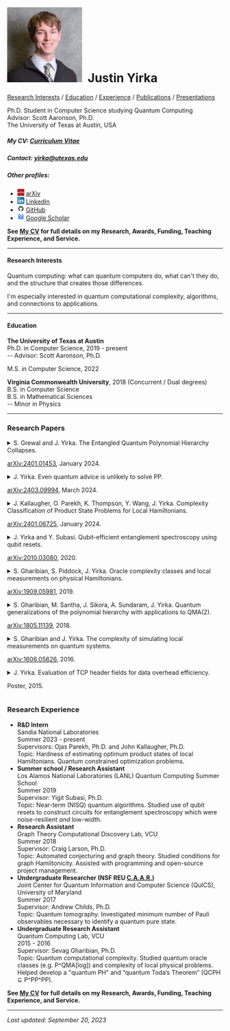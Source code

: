 # <img src="./Headshot1.jpg" style="height: 175px;" />&nbsp; Justin Yirka  

[Research Interests](#research-interests) / [Education](#education) / [Experience](#research-experience) / [Publications](#journal-publications) / [Presentations](#conference-presentations)

Ph.D. Student in Computer Science studying Quantum Computing  
Advisor: Scott Aaronson, Ph.D.  
The University of Texas at Austin, USA

##### My CV: [Curriculum Vitae](./CV_JYirka.pdf)

##### Contact: [yirka@utexas.edu](mailto:yirka@utexas.edu)

##### Other profiles:

  - <img src="./logos/arxiv.jpg" width="16"> [arXiv](https://arxiv.org/a/yirka_j_1.html)
  - <img src="./logos/linkedin.png" width="16"> [LinkedIn](https://www.linkedin.com/in/yirkajk/)
  - <img src="./logos/github.png" width="16"> [GitHub](https://github.com/yirkajk)
  - <img src="./logos/googlescholar.png" width="16"> [Google Scholar](https://scholar.google.com/citations?user=UxIpR_UAAAAJ)

**See [My CV](./CV_JYirka.pdf) for full details on my Research, Awards, Funding, Teaching Experience, and Service.**

***

#### Research Interests
Quantum computing: what can quantum computers do, what can't they do, and the structure that creates those differences.  

I'm especially interested in quantum computational complexity, algorithms, and connections to applications.  

***

#### Education
**The University of Texas at Austin**  
Ph.D. in Computer Science, 2019 - present  
\-- Advisor: Scott Aaronson, Ph.D.  

M.S. in Computer Science, 2022

**Virginia Commonwealth University**, 2018 (Concurrent / Dual degrees)  
B.S. in Computer Science  
B.S. in Mathematical Sciences  
\-- Minor in Physics    

***

### Research Papers
<details>
<summary>
S. Grewal and J. Yirka. The Entangled Quantum Polynomial Hierarchy Collapses.  
<p dir="auto"><a href="https://arxiv.org/abs/2401.01453" rel="nofollow">arXiv:2401.01453</a>, January 2024.</p>
</summary>
<ul dir="auto">
<li>To appear in Proceedings of <em>39th Computational Complexity Conference (CCC)</em>, Ann Arbor, MI, USA, July 2024.</li>
<li>Poster at Conference on Quantum Information Processing (QIP), Taipei, Taiwan, January 2024.</li>
<li><a href="https://arxiv.org/abs/2401.01453" rel="nofollow">arXiv:2401.01453</a> and <a href="https://eccc.weizmann.ac.il/report/2024/006/" rel="nofollow">ECCC:TR24-006</a>, January 2024.</li>
</ul>
</details>
<details>
  <summary>
  J. Yirka. Even quantum advice is unlikely to solve PP.  
<p dir="auto"><a href="https://arxiv.org/abs/2403.09994" rel="nofollow">arXiv:2403.09994</a>, March 2024.</p>
  </summary>
<ul dir="auto">
<li><a href="https://arxiv.org/abs/2403.09994" rel="nofollow">arXiv:2403.09994</a> and <a href="https://eccc.weizmann.ac.il/report/2024/052/" rel="nofollow">ECCC:TR24-052</a>, March 2024.</li>
</ul>
</details>
<details>
  <summary>
  J. Kallaugher, O. Parekh, K. Thompson, Y. Wang, J. Yirka. Complexity Classification of Product State Problems for Local Hamiltonians.  
<p dir="auto"><a href="https://arxiv.org/abs/2401.06725" rel="nofollow">arXiv:2401.06725</a>, January 2024.</p>
  </summary>
<ul dir="auto">
<li>Contributed talk at Conference on Quantum Information Processing (QIP), Taipei, Taiwan, January 2024.<br>
Video available <a href="https://www.youtube.com/watch?v=k8Rsm4ihNlw" rel="nofollow">here</a>.</li>
<li><a href="https://arxiv.org/abs/2401.06725" rel="nofollow">arXiv:2401.06725</a>, January 2024.</li>
</ul>
</details>
<details>
  <summary>
  J. Yirka and Y. Subasi. Qubit-efficient entanglement spectroscopy using qubit resets.  
<p dir="auto"><a href="https://arxiv.org/abs/2010.03080" rel="nofollow">arXiv:2010.03080</a>, 2020.</p>
  </summary>
<ul dir="auto">
<li><em>Quantum</em>, 5:535, 2021. <a href="https://doi.org/10.22331/q-2021-09-02-535" rel="nofollow">doi:10.22331/q-2021-09-02-535</a>.</li>
<li>Contributed talk by J. Yirka at Conference for Young Quantum Information Scientists (YQIS), Virtual, 2021.</li>
<li>Contributed talk at APS March Meeting, Virtual, 2021.</li>
<li>Contributed talk at 20th Asian Quantum Information Science Conference (AQIS), Virtual, 2020.  Video available <a href="https://youtu.be/J9AnuKkgrIk" rel="nofollow">here</a>.</li>
<li><a href="https://arxiv.org/abs/2010.03080" rel="nofollow">arXiv:2010.03080</a>, 2020.</li>
</ul>
</details>
<details>
  <summary>
  S. Gharibian, S. Piddock, J. Yirka. Oracle complexity classes and local measurements on physical Hamiltonians.
<p dir="auto"><a href="https://arxiv.org/abs/1909.05981" rel="nofollow">arXiv:1909.05981</a>, 2019.</p>
  </summary>  
<ul dir="auto">
<li>In Proceedings of <em>37th Symposium on Theoretical Aspects of Computer Science (STACS)</em>, Montpellier, France, 2020. <a href="https://doi.org/10.4230/LIPIcs.STACS.2020.20" rel="nofollow">doi:10.4230/LIPIcs.STACS.2020.20</a>.</li>
<li>Contributed talk at Conference on Quantum Information Processing (QIP), Shenzhen, China, 2020.<br>
Video available <a href="https://www.koushare.com/video/videodetail/4234" rel="nofollow">here</a>.</li>
<li>Poster at Conference on the Theory of Quantum Computation, Communication, and Cryptography (TQC), College Park, MD, USA, 2019.</li>
<li>Poster at Workshop on Quantum Computing Theory in Practice (QCTIP), Bristol, UK, 2019.</li>
<li>Poster at Conference on Quantum Information Processing (QIP), Boulder, CO, USA, 2019.</li>
<li>Contributed talk at Asian Quantum Information Science Conference (AQIS), Nagoya, Japan, 2018.</li>
<li><a href="https://arxiv.org/abs/1909.05981" rel="nofollow">arXiv:1909.05981</a>, 2019.</li>
<li>Additional videos:<br>
Seminar by Sev in "Quantum computing in isolation" series available <a href="https://www.youtube.com/watch?v=i8hLbBpS7Qk" rel="nofollow">here</a>.</li>
</ul>
</details>
<details>
  <summary>
  S. Gharibian, M. Santha, J. Sikora, A. Sundaram, J. Yirka. Quantum generalizations of the polynomial hierarchy with applications to QMA(2).  
<p dir="auto"><a href="https://arxiv.org/abs/1805.11139" rel="nofollow">arXiv:1805.11139</a>, 2018.</p>
  </summary>
<ul dir="auto">
<li><em>Computational Complexity</em>, 31:12, 2022. <a href="https://doi.org/10.1007/s00037-022-00231-8" rel="nofollow">doi:10.1007/s00037-022-00231-8</a>.</li>
<li>Poster at Conference on Quantum Information Processing (QIP), Boulder, CO, USA, 2019.</li>
<li>Contributed talk at Asian Quantum Information Science Conference (AQIS), Nagoya, Japan, 2018. — “Long”/plenary talk: top 7% of submissions.</li>
<li>In Proceedings of <em>43rd Symposium on Mathematical Foundations of Computer Science (MFCS)</em>, Liverpool, UK, 2018. <a href="https://doi.org/10.4230/LIPIcs.MFCS.2018.58" rel="nofollow">doi:10.4230/LIPIcs.MFCS.2018.58</a>.</li>
<li><a href="https://arxiv.org/abs/1805.11139" rel="nofollow">arXiv:1805.11139</a>, 2018.</li>
</ul>
</details>
<details>
  <summary>
  S. Gharibian and J. Yirka. The complexity of simulating local measurements on quantum systems.  
<p dir="auto"><a href="https://arxiv.org/abs/1606.05626" rel="nofollow">arXiv:1606.05626</a>, 2016.</p>
  </summary>
<ul dir="auto">
<li><em>Quantum</em>, 3:189, 2019. <a href="https://doi.org/10.22331/q-2019-09-30-189" rel="nofollow">doi:10.22331/q-2019-09-30-189</a>.</li>
<li>In Proceedings of <em>12th Conference on the Theory of Quantum Computation, Communication, and Cryptography (TQC)</em>, Paris, France, 2017. <a href="https://doi.org/10.4230/LIPIcs.TQC.2017.2" rel="nofollow">doi:10.4230/LIPIcs.TQC.2017.2</a>.</li>
<li>Poster at Conference on Quantum Information Processing (QIP). Seattle, USA, 2017.</li>
<li><a href="https://arxiv.org/abs/1606.05626" rel="nofollow">arXiv:1606.05626</a>, 2016.</li>
<li>Additional videos:<br>
Seminar by Sev at Leibniz Universität Hannover available <a href="https://www.youtube.com/watch?v=nCCVg4OOuYM" rel="nofollow">here</a>.</li>
</ul>
</details>  
<details>
  <summary>
  J. Yirka. Evaluation of TCP header fields for data overhead efficiency.  
<p dir="auto">Poster, 2015.</p>
  </summary>
<ul dir="auto">
<li>Poster at National Conference on Undergraduate Research (NCUR), Asheville, NC, USA, 2016.</li>
<li>Poster at VCU Symposium for Undergraduate Research and Creativity, Richmond, VA, USA, 2015. — <strong>Awarded "Launch Award for Outstanding Research Poster"</strong></li>
</ul>
</details>


<!--
<details>
<summary>
S. Grewal and J. Yirka. The Entangled Quantum Polynomial Hierarchy Collapses.  

[arXiv:2401.01453](https://arxiv.org/abs/2401.01453), January 2024.

</summary>

- To appear in Proceedings of *39th Computational Complexity Conference (CCC)*, Ann Arbor, MI, USA, July 2024.  
- Poster at Conference on Quantum Information Processing (QIP), Taipei, Taiwan, January 2024.  
- [arXiv:2401.01453](https://arxiv.org/abs/2401.01453) and [ECCC:TR24-006](https://eccc.weizmann.ac.il/report/2024/006/), January 2024.  

</details>

<details>
  <summary>
  J. Yirka. Even quantum advice is unlikely to solve PP.  

  [arXiv:2403.09994](https://arxiv.org/abs/2403.09994), March 2024.
  </summary>

  - [arXiv:2403.09994](https://arxiv.org/abs/2403.09994) and [ECCC:TR24-052](https://eccc.weizmann.ac.il/report/2024/052/), March 2024.  
</details>

<details>
  <summary>
  J. Kallaugher, O. Parekh, K. Thompson, Y. Wang, J. Yirka. Complexity Classification of Product State Problems for Local Hamiltonians.  

  [arXiv:2401.06725](https://arxiv.org/abs/2401.06725), January 2024.  
  </summary>

  - Contributed talk at Conference on Quantum Information Processing (QIP), Taipei, Taiwan, January 2024.  
  Video available [here](https://www.youtube.com/watch?v=k8Rsm4ihNlw).
  - [arXiv:2401.06725](https://arxiv.org/abs/2401.06725), January 2024.  
</details>

<details>
  <summary>
  J. Yirka and Y. Subasi. Qubit-efficient entanglement spectroscopy using qubit resets.  

  [arXiv:2010.03080](https://arxiv.org/abs/2010.03080), 2020.
  </summary>

  - *Quantum*, 5:535, 2021. [doi:10.22331/q-2021-09-02-535](https://doi.org/10.22331/q-2021-09-02-535).  
  - Contributed talk by J. Yirka at Conference for Young Quantum Information Scientists (YQIS), Virtual, 2021.     
  - Contributed talk at APS March Meeting, Virtual, 2021.  
  - Contributed talk at 20th Asian Quantum Information Science Conference (AQIS), Virtual, 2020.  Video available [here](https://youtu.be/J9AnuKkgrIk).  
  - [arXiv:2010.03080](https://arxiv.org/abs/2010.03080), 2020.  
</details>

<details>
  <summary>
  S. Gharibian, S. Piddock, J. Yirka. Oracle complexity classes and local measurements on physical Hamiltonians.

  [arXiv:1909.05981](https://arxiv.org/abs/1909.05981), 2019.
  </summary>  

  - In Proceedings of *37th Symposium on Theoretical Aspects of Computer Science (STACS)*, Montpellier, France, 2020. [doi:10.4230/LIPIcs.STACS.2020.20](https://doi.org/10.4230/LIPIcs.STACS.2020.20).  
  - Contributed talk at Conference on Quantum Information Processing (QIP), Shenzhen, China, 2020.  
  Video available [here](https://www.koushare.com/video/videodetail/4234).   
  - Poster at Conference on the Theory of Quantum Computation, Communication, and Cryptography (TQC), College Park, MD, USA, 2019.  
  - Poster at Workshop on Quantum Computing Theory in Practice (QCTIP), Bristol, UK, 2019.  
  - Poster at Conference on Quantum Information Processing (QIP), Boulder, CO, USA, 2019.  
  - Contributed talk at Asian Quantum Information Science Conference (AQIS), Nagoya, Japan, 2018.  
  - [arXiv:1909.05981](https://arxiv.org/abs/1909.05981), 2019.  
  - Additional videos:  
  Seminar by Sev in "Quantum computing in isolation" series available [here](https://www.youtube.com/watch?v=i8hLbBpS7Qk).  
</details>

<details>
  <summary>
  S. Gharibian, M. Santha, J. Sikora, A. Sundaram, J. Yirka. Quantum generalizations of the polynomial hierarchy with applications to QMA(2).  

  [arXiv:1805.11139](https://arxiv.org/abs/1805.11139), 2018.
  </summary>

  - *Computational Complexity*, 31:12, 2022. [doi:10.1007/s00037-022-00231-8](https://doi.org/10.1007/s00037-022-00231-8).  
  - Poster at Conference on Quantum Information Processing (QIP), Boulder, CO, USA, 2019.  
  - Contributed talk at Asian Quantum Information Science Conference (AQIS), Nagoya, Japan, 2018. — “Long”/plenary talk: top 7% of submissions.  
  - In Proceedings of *43rd Symposium on Mathematical Foundations of Computer Science (MFCS)*, Liverpool, UK, 2018. [doi:10.4230/LIPIcs.MFCS.2018.58](https://doi.org/10.4230/LIPIcs.MFCS.2018.58).  
  - [arXiv:1805.11139](https://arxiv.org/abs/1805.11139), 2018.  
</details>

<details>
  <summary>
  S. Gharibian and J. Yirka. The complexity of simulating local measurements on quantum systems.  

  [arXiv:1606.05626](https://arxiv.org/abs/1606.05626), 2016.
  </summary>

  - *Quantum*, 3:189, 2019. [doi:10.22331/q-2019-09-30-189](https://doi.org/10.22331/q-2019-09-30-189).  
  - In Proceedings of *12th Conference on the Theory of Quantum Computation, Communication, and Cryptography (TQC)*, Paris, France, 2017. [doi:10.4230/LIPIcs.TQC.2017.2](https://doi.org/10.4230/LIPIcs.TQC.2017.2).    
  - Poster at Conference on Quantum Information Processing (QIP). Seattle, USA, 2017.  
  - [arXiv:1606.05626](https://arxiv.org/abs/1606.05626), 2016.  
  - Additional videos:  
  Seminar by Sev at Leibniz Universität Hannover available [here](https://www.youtube.com/watch?v=nCCVg4OOuYM).  
</details>  

<details>
  <summary>
  J. Yirka. Evaluation of TCP header fields for data overhead efficiency.  

  Poster, 2015.
  </summary>

  - Poster at National Conference on Undergraduate Research (NCUR), Asheville, NC, USA, 2016.  
  - Poster at VCU Symposium for Undergraduate Research and Creativity, Richmond, VA, USA, 2015. — **Awarded "Launch Award for Outstanding Research Poster"**  
</details>

-->


### Research Experience
  - **R&D Intern**  
  Sandia National Laboratories  
  Summer 2023 - present  
  Supervisors: Ojas Parekh, Ph.D. and John Kallaugher, Ph.D.  
  Topic: Hardness of estimating optimum product states of local Hamiltonians. Quantum constrained optimization problems.  
  - **Summer school / Research Assistant**  
  Los Alamos National Laboratories (LANL) Quantum Computing Summer School  
  Summer 2019  
  Supervisor: Yigit Subasi, Ph.D.  
  Topic: Near-term (NISQ) quantum algorithms. Studied use of qubit resets to construct circuits for entanglement spectroscopy which were noise-resilient *and* low-width.    
  - **Research Assistant**  
  Graph Theory Computational Discovery Lab, VCU  
  Summer 2018  
  Supervisor: Craig Larson, Ph.D.  
  Topic: Automated conjecturing and graph theory. Studied conditions for graph Hamiltonicity. Assisted with programming and open-source project management.
  - **Undergraduate Researcher (NSF REU [C.A.A.R.](http://www.cs.umd.edu/projects/reucaar/))**  
  Joint Center for Quantum Information and Computer Science (QuICS), University of Maryland  
  Summer 2017  
  Supervisor: Andrew Childs, Ph.D.  
  Topic: Quantum tomography. Investigated minimum number of Pauli observables necessary to identify a quantum pure state.
  - **Undergraduate Research Assistant**  
  Quantum Computing Lab, VCU  
  2015 - 2016  
  Supervisor: Sevag Gharibian, Ph.D.  
  Topic: Quantum computational complexity. Studied quantum oracle classes (e.g. P^QMA[log]) and complexity of local physical problems. Helped develop a "quantum PH" and “quantum Toda’s Theorem” (QCPH ⊆ P^PP^PP).


**See [My CV](./CV_JYirka.pdf) for full details on my Research, Awards, Funding, Teaching Experience, and Service.**

***

*Last updated: September 20, 2023*
